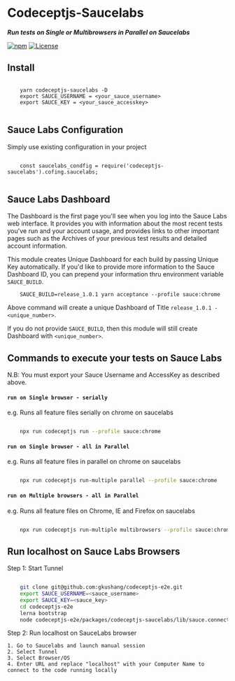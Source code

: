# Codeceptjs-Saucelabs

***Run tests on Single or Multibrowsers in Parallel on Saucelabs***

[![npm](https://img.shields.io/npm/v/codeceptjs-saucelabs.svg)](https://www.npmjs.com/package/codeceptjs-saucelabs) [![License](https://img.shields.io/npm/l/codeceptjs-saucelabs.svg)](LICENSE)


## Install

```
    
    yarn codeceptjs-saucelabs -D
    export SAUCE_USERNAME = <your_sauce_username>
    export SAUCE_KEY = <your_sauce_accesskey>
    
```

## Sauce Labs Configuration

Simply use existing configuration in your project

```
    
    const saucelabs_condfig = require('codeceptjs-saucelabs').cofing.saucelabs;
    
```

## Sauce Labs Dashboard

The Dashboard is the first page you'll see when you log into the Sauce Labs web interface. It provides you with information about the most recent tests you've run and your account usage, and provides links to other important pages such as the Archives of your previous test results and detailed account information. 

This module creates Unique Dashboard for each build by passing Unique Key automatically. If you'd like to provide more information to the Sauce Dashboard ID, you can prepend your information thru environment variable `SAUCE_BUILD`.

```
    SAUCE_BUILD=release_1.0.1 yarn acceptance --profile sauce:chrome
``` 

Above command will create a unique Dashboard of Title `release_1.0.1 - <unique_number>`.

If you do not provide `SAUCE_BUILD`, then this module will still create Dashboard with `<unique_number>`.

## Commands to execute your tests on Sauce Labs

N.B: You must export your Sauce Username and AccessKey as described above.

#### `run on Single browser - serially`

e.g. Runs all feature files serially on chrome on saucelabs

```bash

    npx run codeceptjs run --profile sauce:chrome

```

#### `run on Single browser - all in Parallel`

e.g. Runs all feature files in parallel on chrome on saucelabs

```bash

    npx run codeceptjs run-multiple parallel --profile sauce:chrome

```

#### `run on Multiple browsers - all in Parallel`

e.g. Runs all feature files on Chrome, IE and Firefox on saucelabs

```bash

    npx run codeceptjs run-multiple multibrowsers --profile sauce:chrome,ie,firefox

```


## Run localhost on Sauce Labs Browsers

Step 1: Start Tunnel

```bash

    git clone git@github.com:gkushang/codeceptjs-e2e.git
    export SAUCE_USERNAME=<sauce_username>
    export SAUCE_KEY=<sauce_key>
    cd codeceptjs-e2e
    lerna bootstrap
    node codeceptjs-e2e/packages/codeceptjs-saucelabs/lib/sauce.connect.launcher.js

```
Step 2: Run localhost on SauceLabs browser

    1. Go to Saucelabs and launch manual session
    2. Select Tunnel
    3. Select Browser/OS
    4. Enter URL and replace "localhost" with your Computer Name to connect to the code running locally



